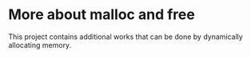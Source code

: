<h1>More about malloc and free</h1>
<p>This project contains additional works that can be done by dynamically allocating memory.</p>
